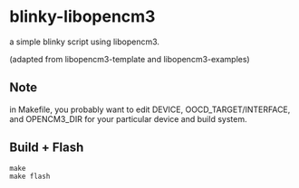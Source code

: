 # blinky-libopencm3

a simple blinky script using libopencm3.

(adapted from libopencm3-template and libopencm3-examples)

## Note 
in Makefile, you probably want to edit DEVICE, OOCD_TARGET/INTERFACE, and
OPENCM3_DIR for your particular device and build system.

## Build + Flash
```
make
make flash
```

